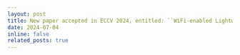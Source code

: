 ```yaml
---
layout: post
title: New paper accepted in ECCV 2024, entitled: ``WiFi-enabled Lightweight Dual Selective Kernel Convolution for Human Pose Estimation.'' Well done, Toan.
date: 2024-07-04 
inline: false
related_posts: true
---
```



